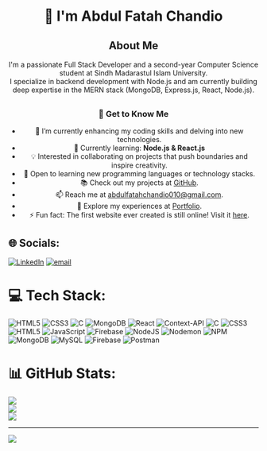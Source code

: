 <p align="center">
  <h1 align="center">💫 I'm Abdul Fatah Chandio</h1>
</p>

<!-- Introduction -->
<section>
  <h2 align="center">About Me</h2>
  <p align="center">
    I'm a passionate Full Stack Developer and a second-year Computer Science student at Sindh Madarastul Islam University.<br>
    I specialize in backend development with Node.js and am currently building deep expertise in the MERN stack (MongoDB, Express.js, React, Node.js).
  </p>
</section>

<!-- Get to Know Me -->
<section style="margin-top: 30px;">
  <h3 align="center">🚀 Get to Know Me</h3>
  <ul align="center">
    <li>🚀 I’m currently enhancing my coding skills and delving into new technologies.</li>
    <li>🌱 Currently learning: <strong>Node.js & React.js</strong></li>
    <li>💡 Interested in collaborating on projects that push boundaries and inspire creativity.</li>
    <li>🤝 Open to learning new programming languages or technology stacks.</li>
    <li>📚 Check out my projects at <a href="https://github.com/AbdulFatahChandio/AbdulFatahChandio">GitHub</a>.</li>
    <li>📫 Reach me at <a href="mailto:abdulfatahchandio010@gmail.com">abdulfatahchandio010@gmail.com</a>.</li>
    <li>📄 Explore my experiences at <a href="https://abdul-fatah-chandio.vercel.app/">Portfolio</a>.</li>
    <li>⚡ Fun fact: The first website ever created is still online! Visit it <a href="https://afc-food.vercel.app/">here</a>.</li>
  </ul>
</section>


## 🌐 Socials:
[![LinkedIn](https://img.shields.io/badge/LinkedIn-%230077B5.svg?logo=linkedin&logoColor=white)](https://linkedin.com/in/https://www.linkedin.com/in/abdul-fatah-chandio-1b7112322/)  [![email](https://img.shields.io/badge/Email-D14836?logo=gmail&logoColor=white)](mailto:abdulfatahchandio010@gmail.com) 

# 💻 Tech Stack:
![HTML5](https://img.shields.io/badge/html5-%23E34F26.svg?style=for-the-badge&logo=html5&logoColor=white) ![CSS3](https://img.shields.io/badge/css3-%231572B6.svg?style=for-the-badge&logo=css3&logoColor=white) ![C](https://img.shields.io/badge/c-%2300599C.svg?style=for-the-badge&logo=c&logoColor=white) ![MongoDB](https://img.shields.io/badge/MongoDB-%234ea94b.svg?style=for-the-badge&logo=mongodb&logoColor=white) ![React](https://img.shields.io/badge/react-%2320232a.svg?style=for-the-badge&logo=react&logoColor=%2361DAFB) ![Context-API](https://img.shields.io/badge/Context--Api-000000?style=for-the-badge&logo=react) ![C](https://img.shields.io/badge/c-%2300599C.svg?style=for-the-badge&logo=c&logoColor=white) ![CSS3](https://img.shields.io/badge/css3-%231572B6.svg?style=for-the-badge&logo=css3&logoColor=white) ![HTML5](https://img.shields.io/badge/html5-%23E34F26.svg?style=for-the-badge&logo=html5&logoColor=white) ![JavaScript](https://img.shields.io/badge/javascript-%23323330.svg?style=for-the-badge&logo=javascript&logoColor=%23F7DF1E) ![Firebase](https://img.shields.io/badge/firebase-%23039BE5.svg?style=for-the-badge&logo=firebase) ![NodeJS](https://img.shields.io/badge/node.js-6DA55F?style=for-the-badge&logo=node.js&logoColor=white) ![Nodemon](https://img.shields.io/badge/NODEMON-%23323330.svg?style=for-the-badge&logo=nodemon&logoColor=%BBDEAD) ![NPM](https://img.shields.io/badge/NPM-%23CB3837.svg?style=for-the-badge&logo=npm&logoColor=white) ![MongoDB](https://img.shields.io/badge/MongoDB-%234ea94b.svg?style=for-the-badge&logo=mongodb&logoColor=white) ![MySQL](https://img.shields.io/badge/mysql-4479A1.svg?style=for-the-badge&logo=mysql&logoColor=white) ![Firebase](https://img.shields.io/badge/firebase-a08021?style=for-the-badge&logo=firebase&logoColor=ffcd34) ![Postman](https://img.shields.io/badge/Postman-FF6C37?style=for-the-badge&logo=postman&logoColor=white)
# 📊 GitHub Stats:
![](https://github-readme-stats.vercel.app/api?username=AbdulFatahChandio&theme=dark&hide_border=false&include_all_commits=false&count_private=false)<br/>
![](https://nirzak-streak-stats.vercel.app/?user=AbdulFatahChandio&theme=dark&hide_border=false)<br/>
![](https://github-readme-stats.vercel.app/api/top-langs/?username=AbdulFatahChandio&theme=dark&hide_border=false&include_all_commits=false&count_private=false&layout=compact)

---
[![](https://visitcount.itsvg.in/api?id=AbdulFatahChandio&icon=0&color=0)](https://visitcount.itsvg.in)

